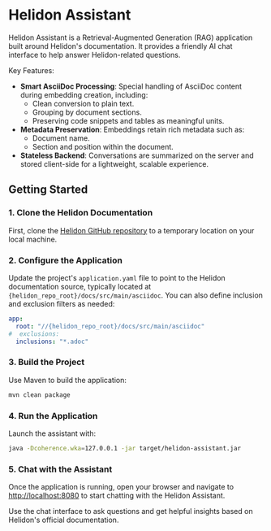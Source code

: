 # Helidon Assistant

Helidon Assistant is a Retrieval-Augmented Generation (RAG) application built around Helidon's documentation. It provides a friendly AI chat interface to help answer Helidon-related questions.

Key Features:

- **Smart AsciiDoc Processing**: Special handling of AsciiDoc content during embedding creation, including:
    - Clean conversion to plain text.
    - Grouping by document sections.
    - Preserving code snippets and tables as meaningful units.
- **Metadata Preservation**: Embeddings retain rich metadata such as:
    - Document name.
    - Section and position within the document.
- **Stateless Backend**: Conversations are summarized on the server and stored client-side for a lightweight, scalable experience.

## Getting Started

### 1. Clone the Helidon Documentation

First, clone the [Helidon GitHub repository](https://github.com/helidon-io/helidon) to a temporary location on your local machine.

### 2. Configure the Application

Update the project's `application.yaml` file to point to the Helidon documentation source, typically located at `{helidon_repo_root}/docs/src/main/asciidoc`. You can also define inclusion and exclusion filters as needed:

```yaml
app:
  root: "//{helidon_repo_root}/docs/src/main/asciidoc"
#  exclusions:
  inclusions: "*.adoc"
```

### 3. Build the Project

Use Maven to build the application:

```bash
mvn clean package
```

### 4. Run the Application

Launch the assistant with:

```bash
java -Dcoherence.wka=127.0.0.1 -jar target/helidon-assistant.jar
```

### 5. Chat with the Assistant

Once the application is running, open your browser and navigate to [http://localhost:8080](http://localhost:8080) to start chatting with the Helidon Assistant.

Use the chat interface to ask questions and get helpful insights based on Helidon's official documentation.
